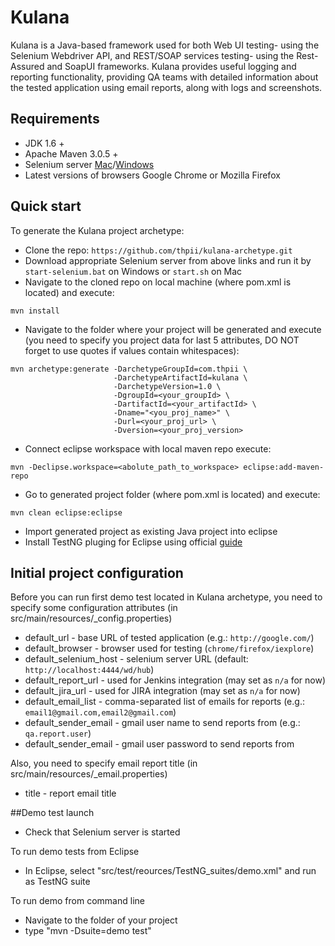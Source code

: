 # Kulana

Kulana is a Java-based framework used for both Web UI testing- using the Selenium Webdriver API, and REST/SOAP services 
testing- using the Rest-Assured and SoapUI frameworks. Kulana provides useful logging and reporting functionality, providing 
QA teams with detailed information about the tested application using email reports, along with logs and screenshots.

## Requirements
* JDK 1.6 + 
* Apache Maven 3.0.5 +
* Selenium server [Mac](https://www.dropbox.com/s/67i11zmq7ls7e9f/selenium-server-2.33.0-mac.zip)/[Windows](https://www.dropbox.com/s/2aj3n6mb4snal5i/selenium-server-2.33.0-windows.zip)
* Latest versions of browsers Google Chrome or Mozilla Firefox

## Quick start
To generate the Kulana project archetype:
* Clone the repo: `https://github.com/thpii/kulana-archetype.git`
* Download appropriate Selenium server from above links and run it by `start-selenium.bat` on Windows or `start.sh` on Mac
* Navigate to the cloned repo on local machine (where pom.xml is located) and execute:

```
mvn install
```
* Navigate to the folder where your project will be generated and execute (you need to specify you project data for last 5
attributes, DO NOT forget to use quotes if values contain whitespaces):

```
mvn archetype:generate -DarchetypeGroupId=com.thpii \
                       -DarchetypeArtifactId=kulana \
                       -DarchetypeVersion=1.0 \
                       -DgroupId=<your_groupId> \ 
                       -DartifactId=<your_artifactId> \ 
                       -Dname="<you_proj_name>" \
                       -Durl=<your_proj_url> \
                       -Dversion=<your_proj_version>
```
* Connect eclipse workspace with local maven repo execute:

```
mvn -Declipse.workspace=<abolute_path_to_workspace> eclipse:add-maven-repo
```
* Go to generated project folder (where pom.xml is located) and execute:

```
mvn clean eclipse:eclipse
```
* Import generated project as existing Java project into eclipse
* Install TestNG pluging for Eclipse using official [guide](http://testng.org/doc/download.html)

## Initial project configuration
Before you can run first demo test located in Kulana archetype, you need to specify some configuration attributes (in src/main/resources/_config.properties)
* default_url - base URL of tested application (e.g.: `http://google.com/`)
* default_browser - browser used for testing (`chrome/firefox/iexplore`)
* default_selenium_host - selenium server URL (default: `http://localhost:4444/wd/hub`)
* default_report_url - used for Jenkins integration (may set as `n/a` for now)
* default_jira_url - used for JIRA integration (may set as `n/a` for now)
* default_email_list - comma-separated list of emails for reports (e.g.: `email1@gmail.com,email2@gmail.com`)
* default_sender_email - gmail user name to send reports from (e.g.: `qa.report.user`)
* default_sender_email - gmail user password to send reports from

Also, you need to specify email report title (in src/main/resources/_email.properties)
* title - report email title

##Demo test launch

* Check that Selenium server is started

To run demo tests from Eclipse
* In Eclipse, select "src/test/reources/TestNG_suites/demo.xml" and run as TestNG suite

To run demo from command line
* Navigate to the folder of your project
* type "mvn -Dsuite=demo test"

